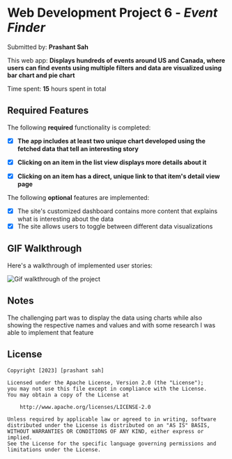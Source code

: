 # Web Development Project 6 - *Event Finder*

Submitted by: **Prashant Sah**

This web app: **Displays hundreds of events around US and Canada, where users can find events using multiple filters and data are visualized using bar chart and pie chart**

Time spent: **15** hours spent in total

## Required Features

The following **required** functionality is completed:

- [x] **The app includes at least two unique chart developed using the fetched data that tell an interesting story**
- [x] **Clicking on an item in the list view displays more details about it**
- [x] **Clicking on an item has a direct, unique link to that item's detail view page**


The following **optional** features are implemented:

- [x] The site's customized dashboard contains more content that explains what is interesting about the data
- [x] The site allows users to toggle between different data visualizations

## GIF Walkthrough

Here's a walkthrough of implemented user stories:

![Gif walkthrough of the project](src/assets/rec2-implementation2.gif)

## Notes

The challenging part was to display the data using charts while also showing the respective names and values and with some research I was able to implement that feature 

## License

    Copyright [2023] [prashant sah]

    Licensed under the Apache License, Version 2.0 (the "License");
    you may not use this file except in compliance with the License.
    You may obtain a copy of the License at

        http://www.apache.org/licenses/LICENSE-2.0

    Unless required by applicable law or agreed to in writing, software
    distributed under the License is distributed on an "AS IS" BASIS,
    WITHOUT WARRANTIES OR CONDITIONS OF ANY KIND, either express or implied.
    See the License for the specific language governing permissions and
    limitations under the License.